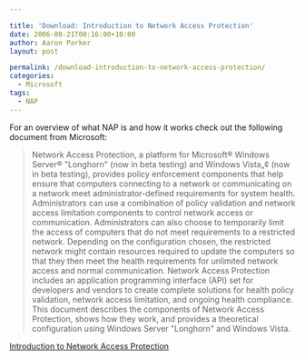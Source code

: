 ```yaml
---

title: 'Download: Introduction to Network Access Protection'
date: 2006-08-21T00:16:00+10:00
author: Aaron Parker
layout: post

permalink: /download-introduction-to-network-access-protection/
categories:
  - Microsoft
tags:
  - NAP
---
```

 <span>For an overview of what NAP is and how it works check out the following document from Microsoft:</span>

> <span>Network Access Protection, a platform for Microsoft® Windows Server® "Longhorn" (now in beta testing) and Windows Vista„¢ (now in beta testing), provides policy enforcement components that help ensure that computers connecting to a network or communicating on a network meet administrator-defined requirements for system health. Administrators can use a combination of policy validation and network access limitation components to control network access or communication. Administrators can also choose to temporarily limit the access of computers that do not meet requirements to a restricted network. Depending on the configuration chosen, the restricted network might contain resources required to update the computers so that they then meet the health requirements for unlimited network access and normal communication. Network Access Protection includes an application programming interface (API) set for developers and vendors to create complete solutions for health policy validation, network access limitation, and ongoing health compliance. This document describes the components of Network Access Protection, shows how they work, and provides a theoretical configuration using Windows Server "Longhorn" and Windows Vista.</span>

<a href="http://www.microsoft.com/downloads/details.aspx?FamilyID=5d5e243a-23a8-479c-9f2d-37d6d79153e7&DisplayLang=en" target="_blank">Introduction to Network Access Protection</a>
